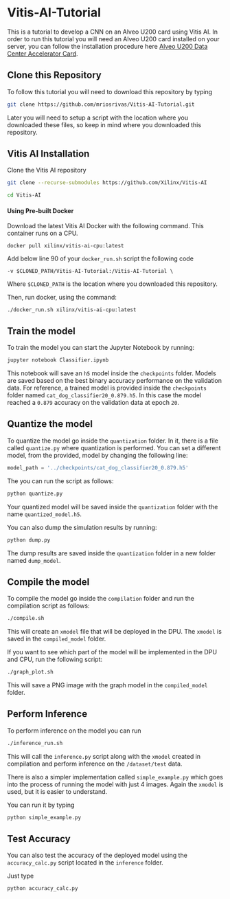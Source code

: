 # Vitis-AI-Tutorial

This is a tutorial to develop a CNN on an Alveo U200 card using Vitis AI. In order to run this tutorial you will need an Alveo U200  card installed on your server, you can follow the installation procedure here [Alveo U200 Data Center Accelerator Card](https://www.xilinx.com/products/boards-and-kits/alveo/u200.html#gettingStarted).

## Clone this Repository

To follow this tutorial you will need to download this repository by typing

```bash
git clone https://github.com/mriosrivas/Vitis-AI-Tutorial.git
```

Later you will need to setup a script with the location where you downloaded these files, so keep in mind where you downloaded this repository.

## Vitis AI Installation

Clone the Vitis AI repository

```bash
git clone --recurse-submodules https://github.com/Xilinx/Vitis-AI  

cd Vitis-AI
```

#### Using Pre-built Docker

Download the latest Vitis AI Docker with the following command. This container runs on a CPU.

```
docker pull xilinx/vitis-ai-cpu:latest  
```

Add below line 90 of your `docker_run.sh` script the following code

```shell
-v $CLONED_PATH/Vitis-AI-Tutorial:/Vitis-AI-Tutorial \
```

Where `$CLONED_PATH` is the location where you downloaded this repository.

Then, run docker, using the command:

```
./docker_run.sh xilinx/vitis-ai-cpu:latest
```

## Train the model

To train the model you can start the Jupyter Notebook by running:

```bash
jupyter notebook Classifier.ipynb
```

This notebook will save an `h5` model inside the `checkpoints` folder. Models are saved based on the best binary accuracy performance on the validation data. For reference, a trained model is provided inside the `checkpoints` folder named `cat_dog_classifier20_0.879.h5`. In this case the model reached a `0.879` accuracy on the validation data at epoch `20`.

## Quantize the model

To quantize the model go inside the `quantization` folder. In it, there is a file called `quantize.py` where quantization is performed. You can set a different model, from the provided, model by changing the following line:

```python
model_path = '../checkpoints/cat_dog_classifier20_0.879.h5'
```

The you can run the script as follows:

```bash
python quantize.py
```

Your quantized model will be saved inside the `quantization` folder with the name `quantized_model.h5`.

You can also dump the simulation results by running:

```bash
python dump.py
```

 The dump results are saved inside the `quantization` folder in a new folder named `dump_model`.

## Compile the model

To compile the model go inside the `compilation` folder and run the compilation script as follows:

```bash
./compile.sh
```

This will create an `xmodel` file that will be deployed in the DPU. The `xmodel` is saved in the `compiled_model` folder.

If you want to see which part of the model will be implemented in the DPU and CPU, run the following script:

```bash
./graph_plot.sh
```

This will save a PNG image with the graph model in the `compiled_model` folder.

## Perform Inference

To perform inference on the model you can run 

```bash
./inference_run.sh
```

This will call the `inference.py` script along with the `xmodel` created in compilation and perform inference on the `/dataset/test` data.

There is also a simpler implementation called `simple_example.py` which goes into the process of running the model with just 4 images. Again the `xmodel` is used, but it is easier to understand.

You can run it by typing

```bash
python simple_example.py
```

## Test Accuracy

You can also test the accuracy of the deployed model using the `accuracy_calc.py` script located in the `inference` folder.

Just type

```shell
python accuracy_calc.py
```
